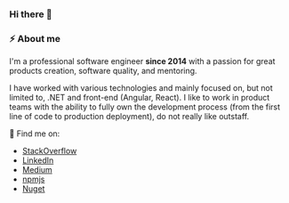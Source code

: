 ### Hi there 👋

### ⚡ About me

I'm a professional software engineer **since 2014** with a passion for great products creation, software quality, and mentoring. 

I have worked with various technologies and mainly focused on, but not limited to, .NET and front-end (Angular, React). I like to work in product teams with the ability to fully own the development process (from the first line of code to production deployment), do not really like outstaff.

🔎 Find me on:

* [StackOverflow](https://stackoverflow.com/users/7597651/mykhailo-romaniuk)
* [LinkedIn](https://www.linkedin.com/in/mykhailo-romaniuk-16133aa4/)
* [Medium](https://medium.com/@mishani0x0ef)
* [npmjs](https://www.npmjs.com/~mishani0x0ef)
* [Nuget](https://www.nuget.org/profiles/mykhailo.romaniuk)

<!--
**mishani0x0ef/mishani0x0ef** is a ✨ _special_ ✨ repository because its `README.md` (this file) appears on your GitHub profile.

Here are some ideas to get you started:

- 🔭 I’m currently working on ...
- 🌱 I’m currently learning ...
- 👯 I’m looking to collaborate on ...
- 🤔 I’m looking for help with ...
- 💬 Ask me about ...
- 📫 How to reach me: ...
- 😄 Pronouns: ...
- ⚡ Fun fact: ...
-->
